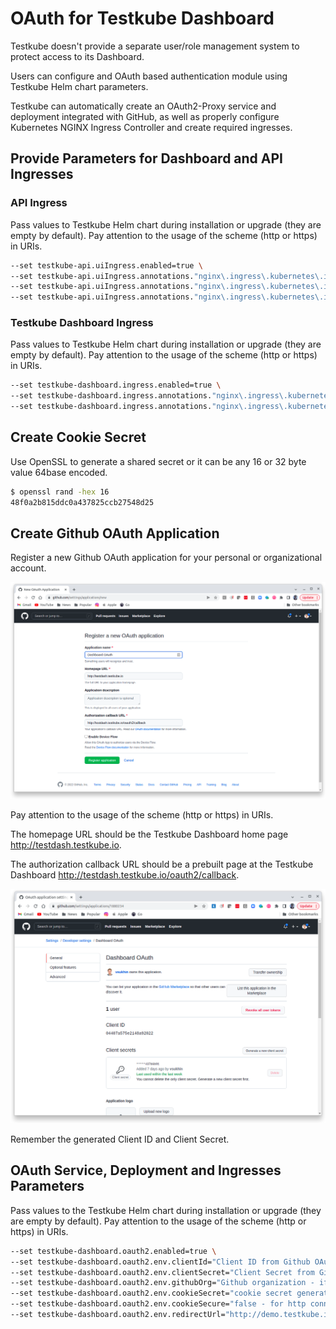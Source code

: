 # OAuth for Testkube Dashboard

Testkube doesn't provide a separate user/role management system to protect access to its Dashboard.

Users can configure and OAuth based authentication module using Testkube Helm chart parameters.

Testkube can automatically create an OAuth2-Proxy service and deployment integrated
with GitHub, as well as properly configure Kubernetes NGINX Ingress Controller and create required ingresses.
## Provide Parameters for Dashboard and API Ingresses

### API Ingress

Pass values to Testkube Helm chart during installation or upgrade (they are empty by default).
Pay attention to the usage of the scheme (http or https) in URIs.

```sh
--set testkube-api.uiIngress.enabled=true \
--set testkube-api.uiIngress.annotations."nginx\.ingress\.kubernetes\.io/auth-url"="http://\$host/oauth2/auth" \
--set testkube-api.uiIngress.annotations."nginx\.ingress\.kubernetes\.io/auth-signin"="http://\$host/oauth2/start?rd=\$escaped_request_uri" \
--set testkube-api.uiIngress.annotations."nginx\.ingress\.kubernetes\.io/access-control-allow-origin"="*"
```

### Testkube Dashboard Ingress

Pass values to Testkube Helm chart during installation or upgrade (they are empty by default).
Pay attention to the usage of the scheme (http or https) in URIs.

```sh
--set testkube-dashboard.ingress.enabled=true \
--set testkube-dashboard.ingress.annotations."nginx\.ingress\.kubernetes\.io/auth-url"="http://\$host/oauth2/auth" \
--set testkube-dashboard.ingress.annotations."nginx\.ingress\.kubernetes\.io/auth-signin"="http://\$host/oauth2/start?rd=\$escaped_request_uri"
```

## Create Cookie Secret

Use OpenSSL to generate a shared secret or it can be any 16 or 32 byte value 64base encoded.

```sh
$ openssl rand -hex 16
48f0a2b815ddc0a437825ccb27548d25
```

## Create Github OAuth Application

Register a new Github OAuth application for your personal or organizational account.

![Register new App](../../img/github_app_request_ui.png)

Pay attention to the usage of the scheme (http or https) in URIs.

The homepage URL should be the Testkube Dashboard home page http://testdash.testkube.io.

The authorization callback URL should be a prebuilt page at the Testkube Dashboard http://testdash.testkube.io/oauth2/callback.

![View created App](../../img/github_app_response_ui.png)

Remember the generated Client ID and Client Secret.

## OAuth Service, Deployment and Ingresses Parameters

Pass values to the Testkube Helm chart during installation or upgrade (they are empty by default).
Pay attention to the usage of the scheme (http or https) in URIs.

```sh
--set testkube-dashboard.oauth2.enabled=true \
--set testkube-dashboard.oauth2.env.clientId="Client ID from Github OAuth application" \
--set testkube-dashboard.oauth2.env.clientSecret="Client Secret from Github OAuth application" \
--set testkube-dashboard.oauth2.env.githubOrg="Github organization - if you need to provide access only to members of your organization" \
--set testkube-dashboard.oauth2.env.cookieSecret="cookie secret generated above" \
--set testkube-dashboard.oauth2.env.cookieSecure="false - for http connection, true - for https connections" \
--set testkube-dashboard.oauth2.env.redirectUrl="http://demo.testkube.io/oauth2/callback"
```
